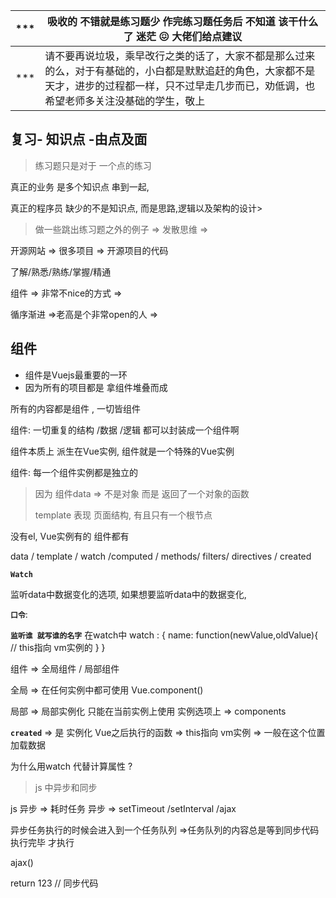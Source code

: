 | ***  | 吸收的 不错就是练习题少 作完练习题任务后 不知道 该干什么了 迷茫 😖 大佬们给点建议 |
| ---- | ------------------------------------------------------------ |
| ***  | 请不要再说垃圾，乘早改行之类的话了，大家不都是那么过来的么，对于有基础的，小白都是默默追赶的角色，大家都不是天才，进步的过程都一样，只不过早走几步而已，劝低调，也希望老师多关注没基础的学生，敬上 |

## 复习- 知识点 -由点及面

> 练习题只是对于 一个点的练习 

真正的业务 是多个知识点 串到一起, 

真正的程序员 缺少的不是知识点, 而是思路,逻辑以及架构的设计>

>  做一些跳出练习题之外的例子 => 发散思维 => 

开源网站 => 很多项目  => 开源项目的代码

了解/熟悉/熟练/掌握/精通

组件  =>  非常不nice的方式 => 

循序渐进  =>老高是个非常open的人 => 

## 组件 

* 组件是Vuejs最重要的一环
* 因为所有的项目都是 拿组件堆叠而成

所有的内容都是组件 , 一切皆组件

组件:   一切重复的结构 /数据 /逻辑 都可以封装成一个组件啊 

组件本质上 派生在Vue实例, 组件就是一个特殊的Vue实例

组件:   每一个组件实例都是独立的

>  因为 组件data => 不是对象 而是 返回了一个对象的函数
>
> template 表现 页面结构, 有且只有一个根节点

没有el, Vue实例有的 组件都有 

data / template / watch /computed / methods/ filters/ directives / created

**`Watch`**

监听data中数据变化的选项,  如果想要监听data中的数据变化, 

**`口令`**:  

**`监听谁 就写谁的名字`** 在watch中   watch : { name: function(newValue,oldValue){    // this指向 vm实例的 }  }

组件  => 全局组件 / 局部组件

全局  =>  在任何实例中都可使用   Vue.component()

局部  => 局部实例化 只能在当前实例上使用  实例选项上 =>  components

**`created`** => 是 实例化 Vue之后执行的函数 =>  this指向 vm实例 =>  一般在这个位置加载数据



为什么用watch 代替计算属性 ?

> js 中异步和同步 

js  异步 => 耗时任务 异步  => setTimeout /setInterval /ajax

异步任务执行的时候会进入到一个任务队列  =>任务队列的内容总是等到同步代码执行完毕 才执行

 ajax()

return  123  // 同步代码



